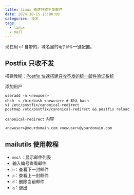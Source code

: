 ```yaml
---
title: linux 搭建只收不发邮件
date: 2024-10-15 13:00:00
categories: 技术
tags:
  - linux
  - mail
---
```


现在用 cf 自带的，域名里的`电子邮件`一键配置。

## Postfix 只收不发

搭建教程：[Postfix 快速搭建只收不发的统一邮件验证系统](https://blog.mmf.moe/post/postfix-receive-only-email/)

添加用户
``` shell
useradd -m <newuser>
chsh -s /bin/bash <newuser> # 默认 bash
vi /etc/postfix/canonical-redirect
postmap /etc/postfix/canonical-redirect && postfix reload
```

`canonical-redirect` 内容
``` txt
<newuser>@yourdomain.com <newuser>@yourdomain.com
```

## mailutils 使用教程
- `mail`：显示邮件列表
- 输入编号查看邮件
- `n`：查看下一封邮件
- `p`：查看上一封邮件
- `d`：删除当前邮件
- `q`：退出

